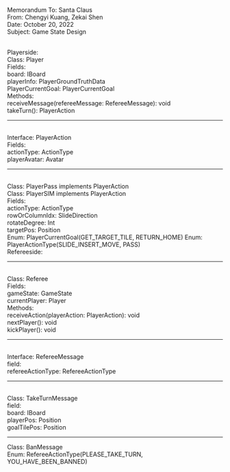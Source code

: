 Memorandum To: Santa Claus <br /> 
From: Chengyi Kuang, Zekai Shen <br /> 
Date: October 20, 2022 <br /> 
Subject: Game State Design <br /> 

<br /> 
Playerside:
<br /> 
Class: Player
 <br /> 
Fields: 
 <br /> 
board: IBoard
 <br /> 
playerInfo: PlayerGroundTruthData
 <br /> 
PlayerCurrentGoal: PlayerCurrentGoal
 <br /> 
Methods: 
 <br /> 
receiveMessage(refereeMessage: RefereeMessage): void
 <br /> 
takeTurn(): PlayerAction

-----------------------------------------------------
 <br /> 
Interface: PlayerAction
 <br /> 
Fields: 
 <br /> 
actionType: ActionType
 <br /> 
playerAvatar: Avatar

-----------------------------------------------------
 <br /> 
Class: PlayerPass implements PlayerAction

 <br /> 
Class: PlayerSIM implements PlayerAction
 <br /> 
Fields: 
 <br /> 
actionType: ActionType
 <br /> 
rowOrColumnIdx: SlideDirection
 <br /> 
rotateDegree: Int
 <br /> 
targetPos: Position
 <br /> 
Enum: PlayerCurrentGoal(GET_TARGET_TILE, RETURN_HOME)
Enum: PlayerActionType(SLIDE_INSERT_MOVE, PASS)
 <br /> 
Refereeside: 

-----------------------------------------------------
 <br /> 
Class: Referee
 <br /> 
Fields: 
 <br /> 
gameState: GameState
 <br /> 
currentPlayer: Player
 <br /> 
Methods: 
 <br /> 
receiveAction(playerAction: PlayerAction): void
 <br /> 
nextPlayer(): void
 <br /> 
kickPlayer(): void 

-----------------------------------------------------
 <br /> 
Interface: RefereeMessage
 <br /> 
field: 
 <br /> 
refereeActionType: RefereeActionType

-----------------------------------------------------
 <br /> 
Class: TakeTurnMessage
 <br /> 
field: 
 <br /> 
board: IBoard
 <br /> 
playerPos: Position
 <br /> 
goalTilePos: Position
 
-----------------------------------------------------
Class: BanMessage
 <br /> 
Enum: RefereeActionType(PLEASE_TAKE_TURN, YOU_HAVE_BEEN_BANNED)
